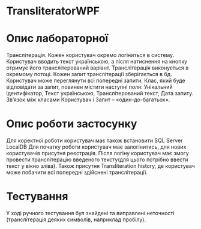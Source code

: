 # TransliteratorWPF

# Опис лабораторної
Транслітерація.
Кожен користувач окремо логіниться в систему.
Користувач вводить текст українською, а після натиснення на кнопку отримує його транслітерований варіант. Транслітерація виконується в окремому потоці. 
Кожен запит транслітерації зберігається в бд. Користувач може переглянути всі попередні запити.
Клас, який буде відповідати за запит, повинен містити наступні поля: Унікальний ідентифікатор, Текст українською, Транслітерований текст, Дата запиту.
Зв’язок між класами Користувач і Запит – «один-до-багатьох».

# Опис роботи застосунку
Для коректної роботи користувач має також встановити SQL Server LocalDB
Для початку роботи користувач має залогінитись, для нових користувачів присутня реєстрація.
Після логіну користувач має змогу провести транслітерацію введеного тексту(для цього потрібно ввести текст у вікно зліва). Також присутня Transliteration history, де користувач може побачити всі попередні здійснені транслітерації.

# Тестування
У ході ручного тестування бул знайдені та виправлені неточності (транслітерація деяких символів, наприклад пробілу).
